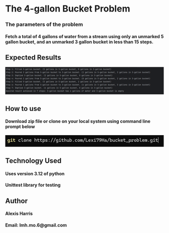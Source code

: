 <h1>The 4-gallon Bucket Problem</h1>
<h3>The parameters of the problem</h3>
<h4>Fetch a total of 4 gallons of water from a stream using only an unmarked 5 gallon bucket, and an unmarked 3 gallon bucket in less than 15 steps.</h4>
<h2>Expected Results</h2>
<img src="output_2.png" alt="alt text" />
<h2>How to use</h2>
<h4> Download zip file or clone on your local system using command line prompt below </h4>
<img src="command.png" alt="alt text" />
<h2>Technology Used</h2>
<h4>Uses version 3.12 of python</h4>
<h4>Unittest library for testing</h4>
<h2>Author</h2>
<h4>Alexis Harris</h4>
<h4>Email: lmh.mo.6@gmail.com</h4>
